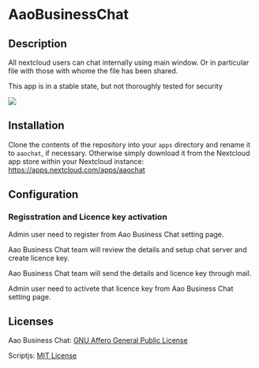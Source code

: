 # AaoBusinessChat
## Description
All nextcloud users can chat internally using main window. Or in particular file with those with whome the file has been shared.

This app is in a stable state, but not thoroughly tested for security

![](https://raw.githubusercontent.com/sndkcorp/nextcloud/master/apps/twainwebscan/img/aaochat.gif)

## Installation
Clone the contents of the repository into your `apps` directory and rename it to `aaochat`, if necessary. Otherwise simply download it from the Nextcloud app store within your Nextcloud instance: https://apps.nextcloud.com/apps/aaochat

## Configuration
### Regisstration and Licence key activation
Admin user need to register from Aao Business Chat setting page.

Aao Business Chat team will review the details and setup chat server and create licence key.

Aao Business Chat team will send the details and licence key through mail.

Admin user need to activete that licence key from  Aao Business Chat setting page.

## Licenses
Aao Business Chat: [GNU Affero General Public License](http://www.gnu.org/licenses/agpl-3.0.html)

Scriptjs: [MIT License](https://opensource.org/licenses/MIT)
